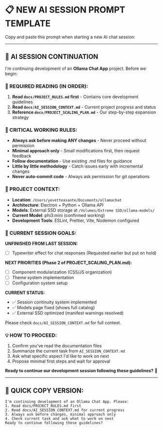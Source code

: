 # 📋 NEW AI SESSION PROMPT TEMPLATE

Copy and paste this prompt when starting a new AI chat session:

---

## 🤖 AI SESSION CONTINUATION

I'm continuing development of an **Ollama Chat App** project. Before we begin:

### 📖 REQUIRED READING (IN ORDER):
1. **Read `docs/PROJECT_RULES.md` first** - Contains core development guidelines
2. **Read `docs/AI_SESSION_CONTEXT.md`** - Current project progress and status
3. **Reference `docs/PROJECT_SCALING_PLAN.md`** - Our step-by-step expansion strategy

### 🚨 CRITICAL WORKING RULES:
- **Always ask before making ANY changes** - Never proceed without permission
- **Minimal approach only** - Small modifications first, then request feedback
- **Follow documentation** - Use existing .md files for guidance
- **Little by little methodology** - Catch issues early with incremental changes
- **Never auto-commit code** - Always ask permission for git operations

### 📁 PROJECT CONTEXT:
- **Location**: `/Users/yevetteasante/Documents/ollamachat`
- **Architecture**: Electron + Python + Ollama API
- **Models**: External SSD storage at `/Volumes/Extreme SSD/ollama-models/`
- **Current Model**: phi3:mini (confirmed working)
- **Development Tools**: ESLint, Prettier, Vite, Nodemon configured

### 🎯 CURRENT SESSION GOALS:
**UNFINISHED FROM LAST SESSION:**
- [ ] Typewriter effect for chat responses (Requested earlier but put on hold)

**NEXT PRIORITIES (Phase 2 of PROJECT_SCALING_PLAN.md):**
- [ ] Component modularization (CSS/JS organization)
- [ ] Theme system implementation
- [ ] Configuration system setup

**CURRENT STATUS:**
- ✅ Session continuity system implemented
- ✅ Models page fixed (shows full catalog)
- ✅ External SSD optimized (manifest warnings resolved)

Please check `docs/AI_SESSION_CONTEXT.md` for full context.

### 💡 HOW TO PROCEED:
1. Confirm you've read the documentation files
2. Summarize the current task from `AI_SESSION_CONTEXT.md`
3. Ask what specific aspect I'd like to work on next
4. Propose minimal first steps and wait for approval

**Ready to continue our development session following these guidelines?** 🚀

---

## 📝 QUICK COPY VERSION:

```
I'm continuing development of an Ollama Chat App. Please:
1. Read docs/PROJECT_RULES.md first
2. Read docs/AI_SESSION_CONTEXT.md for current progress  
3. Always ask before changes, minimal approach only
4. Check current task and ask what to work on next
Ready to continue following these guidelines?
``` 